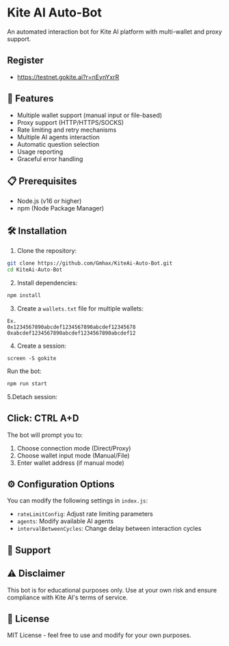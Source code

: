 # Kite AI Auto-Bot

An automated interaction bot for Kite AI platform with multi-wallet and proxy support.

## Register 

- https://testnet.gokite.ai?r=nEynYxrR

## 🌟 Features

- Multiple wallet support (manual input or file-based)
- Proxy support (HTTP/HTTPS/SOCKS)
- Rate limiting and retry mechanisms
- Multiple AI agents interaction
- Automatic question selection
- Usage reporting
- Graceful error handling

## 📋 Prerequisites

- Node.js (v16 or higher)
- npm (Node Package Manager)

## 🛠️ Installation

1. Clone the repository:
```bash
git clone https://github.com/Gmhax/KiteAi-Auto-Bot.git
cd KiteAi-Auto-Bot
```

2. Install dependencies:
```bash
npm install
```

3. Create a `wallets.txt` file for multiple wallets:
```
Ex.
0x1234567890abcdef1234567890abcdef12345678
0xabcdef1234567890abcdef1234567890abcdef12
```
4. Create a session:
```
screen -S gokite
```

Run the bot:
```bash
npm run start
```

5.Detach session:
## Click: CTRL A+D






The bot will prompt you to:
1. Choose connection mode (Direct/Proxy)
2. Choose wallet input mode (Manual/File)
3. Enter wallet address (if manual mode)

## ⚙️ Configuration Options

You can modify the following settings in `index.js`:

- `rateLimitConfig`: Adjust rate limiting parameters
- `agents`: Modify available AI agents
- `intervalBetweenCycles`: Change delay between interaction cycles

## 📢 Support



## ⚠️ Disclaimer

This bot is for educational purposes only. Use at your own risk and ensure compliance with Kite AI's terms of service.

## 📜 License

MIT License - feel free to use and modify for your own purposes.
